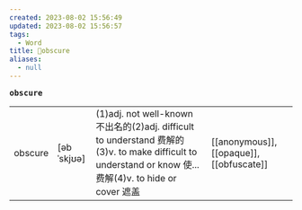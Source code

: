 ```yaml
---
created: 2023-08-02 15:56:49
updated: 2023-08-02 15:56:57
tags:
  - Word
title: 📖obscure
aliases:
  - null
---
```


<pre><strong>obscure</strong></pre>
|   |   |   |   |
|---|---|---|---|
|obscure|[əbˈskjʊə]|(1)adj. not well-known 不出名的(2)adj. difficult to understand 费解的(3)v. to make difficult to understand or know 使...费解(4)v. to hide or cover 遮盖|[[anonymous]], [[opaque]], [[obfuscate]]|